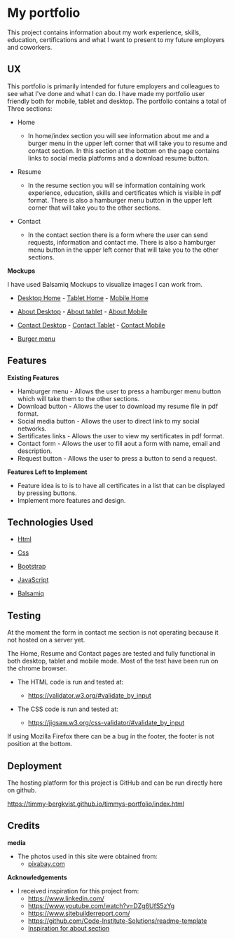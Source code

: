 # My portfolio

This project contains information about my work experience, skills,
education, certifications and what I want to present to my future employers and coworkers.

## UX

This portfolio is primarily intended for future employers and colleagues
to see what I've done and what I can do.
I have made my portfolio user friendly both for mobile, tablet and desktop.
The portfolio contains a total of Three sections:

- Home
  - In home/index section you will see information about me and a burger menu in the upper left corner that will take you to resume and contact section. In this section at the bottom on the page contains links to social media platforms and a download resume button.
  
- Resume
  - In the resume section you will se information containing work experience, education, skills and certificates which is visible in pdf format. There is also a hamburger menu button in the upper left corner that will take you to the other sections.
  
- Contact
  - In the contact section there is a form where the user can send requests, information and contact me. There is also a hamburger menu button in the upper left corner that will take you to the other sections.


**Mockups**
  
  I have used Balsamiq Mockups to visualize images I can work from.

- <a href="/assets/mockups/Project-home-desktop.pdf" target="_blank">Desktop Home</a> - <a href="/assets/mockups/Project-home-tablet.pdf" target="_blank">Tablet Home</a> - <a href="/assets/mockups/Project-home-mobile.pdf" target="_blank">Mobile Home</a>

- <a href="/assets/mockups/Project-about-desktop.pdf" target="_blank">About Desktop</a> - <a href="/assets/mockups/Project-about-tablet.pdf" target="_blank">About tablet</a> - <a href="/assets/mockups/project-about-mobile.pdf" target="_blank">About Mobile</a>

- <a href="/assets/mockups/Project-contact-desktop.pdf" target="_blank">Contact Desktop</a> - <a href="/assets/mockups/Project-contact-tablet.pdf" target="_blank">Contact Tablet</a> - <a href="/assets/mockups/Project-contact-mobile.pdf" target="_blank">Contact Mobile</a>

- <a href="/assets/mockups/Project-burger-menu.pdf" target="_blank">Burger menu</a>


## Features

**Existing Features**

- Hamburger menu - Allows the user to press a hamburger menu button which will take them to the other sections.
- Download button - Allows the user to download my resume file in pdf format.
- Social media button - Allows the user to direct link to my social networks.
- Sertificates links - Allows the user to view my sertificates in pdf format.
- Contact form - Allows the user to fill aout a form with name, email and description.
- Request button - Allows the user to press a button to send a request.

**Features Left to Implement**

- Feature idea is to is to have all certificates in a list that can be displayed by pressing buttons.
- Implement more features and design.

## Technologies Used
- <a href="https://en.wikipedia.org/wiki/HTML" target="_blank"> Html </a>
  
- <a href="https://en.wikipedia.org/wiki/Cascading_Style_Sheets" target="_blank"> Css </a>

- <a href="https://getbootstrap.com/" target="_blank"> Bootstrap </a>

- <a href="https://en.wikipedia.org/wiki/JavaScript" target="_blank"> JavaScript </a>

- <a href="https://en.wikipedia.org/wiki/Balsamiq" target="_blank"> Balsamiq </a>
  
## Testing 

At the moment the form in contact me section is not operating because it not hosted on a server yet.

  The Home, Resume and Contact pages are tested and fully functional in both desktop, tablet and mobile mode.
  Most of the test have been run on the chrome browser. 

  - The HTML code is run and tested at:
    - https://validator.w3.org/#validate_by_input
  
  - The CSS code is run and tested at:
    - https://jigsaw.w3.org/css-validator/#validate_by_input
    
  If using Mozilla Firefox there can be a bug in the footer, the footer is not position at the bottom.
  
## Deployment
  
  The hosting platform for this project is GitHub and can be run directly here on github.
  
  https://timmy-bergkvist.github.io/timmys-portfolio/index.html
  
## Credits
  
   **media**
  - The photos used in this site were obtained from:
    - <a href="https://pixabay.com/sv/" target="_blank"> pixabay.com </a>
    
   **Acknowledgements**
  - I received inspiration for this project from:
    - https://www.linkedin.com/
    - https://www.youtube.com/watch?v=DZg6UfS5zYg
    - https://www.sitebuilderreport.com/
    - https://github.com/Code-Institute-Solutions/readme-template
    - <a href="/assets/images/about-inspiration-picture.jpg" target="_blank">Inspiration for about section</a>
